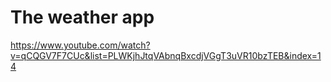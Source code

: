 # The weather app
 https://www.youtube.com/watch?v=qCQGV7F7CUc&list=PLWKjhJtqVAbnqBxcdjVGgT3uVR10bzTEB&index=14
